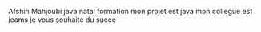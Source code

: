 Afshin Mahjoubi
java 
natal
formation
mon projet est java
mon collegue est jeams
je vous souhaite du succe